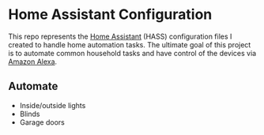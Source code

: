 # Home Assistant Configuration

This repo represents the [Home Assistant](https://www.home-assistant.io/) (HASS) configuration files I created to handle home automation tasks. The ultimate goal of this project is to automate common household tasks and have control of the devices via [Amazon Alexa](https://developer.amazon.com/alexa).

## Automate

* Inside/outside lights
* Blinds
* Garage doors
